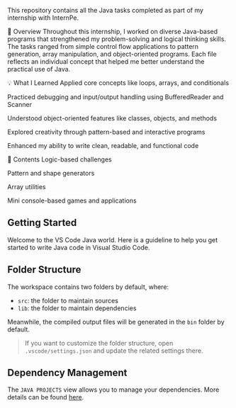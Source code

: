 This repository contains all the Java tasks completed as part of my internship with InternPe.

📝 Overview
Throughout this internship, I worked on diverse Java-based programs that strengthened my problem-solving and logical thinking skills. The tasks ranged from simple control flow applications to pattern generation, array manipulation, and object-oriented programs. Each file reflects an individual concept that helped me better understand the practical use of Java.

💡 What I Learned
Applied core concepts like loops, arrays, and conditionals

Practiced debugging and input/output handling using BufferedReader and Scanner

Understood object-oriented features like classes, objects, and methods

Explored creativity through pattern-based and interactive programs

Enhanced my ability to write clean, readable, and functional code

📁 Contents
Logic-based challenges

Pattern and shape generators

Array utilities

Mini console-based games and applications

## Getting Started

Welcome to the VS Code Java world. Here is a guideline to help you get started to write Java code in Visual Studio Code.

## Folder Structure

The workspace contains two folders by default, where:

- `src`: the folder to maintain sources
- `lib`: the folder to maintain dependencies

Meanwhile, the compiled output files will be generated in the `bin` folder by default.

> If you want to customize the folder structure, open `.vscode/settings.json` and update the related settings there.

## Dependency Management

The `JAVA PROJECTS` view allows you to manage your dependencies. More details can be found [here](https://github.com/microsoft/vscode-java-dependency#manage-dependencies).
